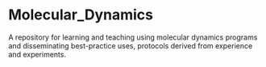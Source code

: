 # Molecular_Dynamics
A repository for learning and teaching using molecular dynamics programs and disseminating best-practice uses, protocols derived from experience and experiments.
